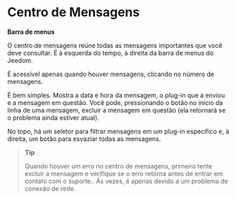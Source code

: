 # Centro de Mensagens
**Barra de menus**

O centro de mensagens reúne todas as mensagens importantes que você deve consultar. É à esquerda do tempo, à direita da barra de menus do Jeedom.

É acessível apenas quando houver mensagens, clicando no número de mensagens.

É bem simples. Mostra a data e hora da mensagem, o plug-in que a enviou e a mensagem em questão. Você pode, pressionando o botão no início da linha de uma mensagem, excluir a mensagem em questão (ela retornará se o problema ainda estiver atual).

No topo, há um seletor para filtrar mensagens em um plug-in específico e, à direita, um botão para esvaziar todas as mensagens.

> **Tip**
>
> Quando houver um erro no centro de mensagens, primeiro tente excluir a mensagem e verifique se o erro retorna antes de entrar em contato com o suporte.. Às vezes, é apenas devido a um problema de conexão de rede.
